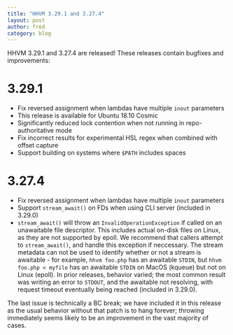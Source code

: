 ```yaml
---
title: "HHVM 3.29.1 and 3.27.4"
layout: post
author: fred
category: blog
---
```


HHVM 3.29.1 and 3.27.4 are released! These releases contain bugfixes and improvements:

# 3.29.1

- Fix reversed assignment when lambdas have multiple `inout` parameters
- This release is available for Ubuntu 18.10 Cosmic
- Significantly reduced lock contention when not running in repo-authoritative mode
- Fix incorrect results for experimental HSL regex when combined with offset capture
- Support building on systems where `$PATH` includes spaces

# 3.27.4

- Fix reversed assignment when lambdas have multiple `inout` parameters
- Support `stream_await()` on FDs when using CLI server (included in 3.29.0)
- `stream_await()` will throw an `InvalidOperationException` if called on an unawaitable file descriptor. This includes actual on-disk files on Linux, as they are not supported by epoll. We recommend that callers attempt to `stream_await()`, and handle this exception if neccessary. The stream metadata can not be used to identify whether or not a stream is awaitable - for example, `hhvm foo.php` has an awaitable `STDIN`, but `hhvm foo.php < myfile` has an awaitable `STDIN` on MacOS (kqueue) but not on Linux (epoll). In prior releases, behavior varied; the most common result was writing an error to `STDOUT`, and the awaitable not resolving, with request timeout eventually being reached (included in 3.29.0).

The last issue is technically a BC break; we have included it in this release as the usual
behavior without that patch is to hang forever; throwing immediately seems likely to be an
improvement in the vast majority of cases.
